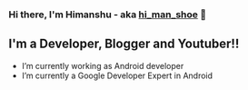 ### Hi there, I'm Himanshu - aka [hi_man_shoe](https://twitter.com/hi_man_shoe) 👋


## I'm a Developer, Blogger and Youtuber!!

- I’m currently working as Android developer
- I’m currently a Google Developer Expert in Android


